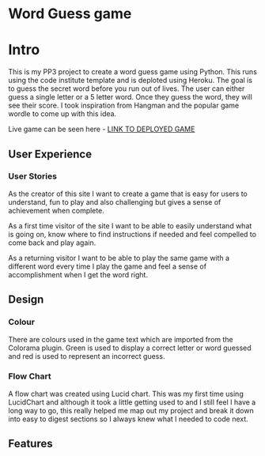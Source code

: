 # Word Guess game

# Intro
This is my PP3 project to create a word guess game using Python. This runs using the code institute template and is deploted using Heroku. The goal is to guess the secret word before you run out of lives. The user can either guess a single letter or a 5 letter word. Once they guess the word, they will see their score. 
I took inspiration from Hangman and the popular game wordle to come up with this idea. 

Live game can be seen here - [LINK TO DEPLOYED GAME](https://jasonhorgan-pp3-4675d38d4f6d.herokuapp.com/)

## User Experience

### User Stories

As the creator of this site I want to create a game that is easy for users to understand, fun to play and also challenging but gives a sense of achievement when complete. 

As a first time visitor of the site I want to be able to easily understand what is going on, know where to find instructions if needed and feel compelled to come back and play again. 

As a returning visitor I want to be able to play the same game with a different word every time I play the game and feel a sense of accomplishment when I get the word right. 

## Design 

### Colour

There are colours used in the game text which are imported from the Colorama plugin. Green is used to display a correct letter or word guessed and red is used to represent an incorrect guess. 

### Flow Chart 

A flow chart was created using Lucid chart. This was my first time using LucidChart and although it took a little getting used to and I still feel I have a long way to go, this really helped me map out my project and break it down into easy to digest sections so I always knew what I needed to code next. 

## Features 